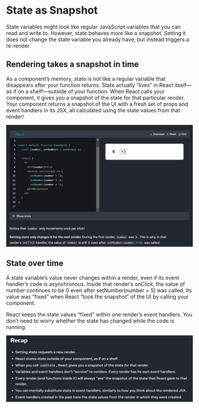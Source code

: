 # State as Snapshot 

State variables might look like regular JavaScript variables that you can read and write to. However, state behaves more like a snapshot. Setting it does not change the state variable you already have, but instead triggers a re-render.


## Rendering takes a snapshot in time

As a component’s memory, state is not like a regular variable that disappears after your function returns. State actually “lives” in React itself—as if on a shelf!—outside of your function. When React calls your component, it gives you a snapshot of the state for that particular render. Your component returns a snapshot of the UI with a fresh set of props and event handlers in its JSX, all calculated using the state values from that render!

![Alt text](image-29.png)

## State over time
A state variable’s value never changes within a render, even if its event handler’s code is asynchronous. Inside that render’s onClick, the value of number continues to be 0 even after setNumber(number + 5) was called. Its value was “fixed” when React “took the snapshot” of the UI by calling your component.

React keeps the state values “fixed” within one render’s event handlers. You don’t need to worry whether the state has changed while the code is running.


![Alt text](image-30.png)